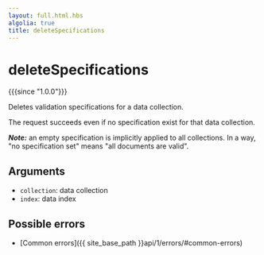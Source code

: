 ```yaml
---
layout: full.html.hbs
algolia: true
title: deleteSpecifications
---
```



# deleteSpecifications

{{{since "1.0.0"}}}

Deletes validation specifications for a data collection.

The request succeeds even if no specification exist for that data collection.

***Note:***  an empty specification is implicitly applied to all collections. In a way, "no specification set" means "all documents are valid". 


## Arguments

* `collection`: data collection
* `index`: data index


## Possible errors

- [Common errors]({{ site_base_path }}api/1/errors/#common-errors)
